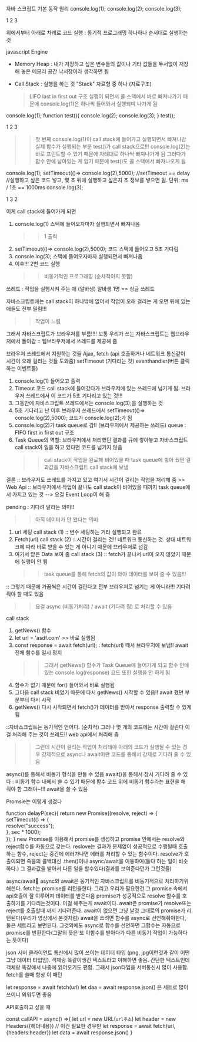 자바 스크립트 기본 동작 원리
console.log(1);
console.log(2);
console.log(3);

1
2
3

위에서부터 아래로 차례로 코드 실행
: 동기적 프로그래밍
하나하나 순서대로 실행하는 것

javascript Engine

- Memory Heap
  : 내가 저장하고 싶은 변수들의 값이나 기타 값들을 두서없이 저장해 놓은 메모리 공간
  낙서장이라 생각하면 됨

- Call Stack
  : 실행을 하는 것
  "Stack" 자료형 중 하나 (자료구조)
  > LIFO last in first out 구조
  > 실행이 되면서 콜 스택에서 바로 빠져나가기 때문에 console.log(1)은 하나씩 들어와서 실행되며 나가게 됨

console.log(1);
function test(){
console.log(2);
console.log(3);
}
test();

1
2
3

> > 첫 번째 console.log(1)이 call stack에 들어가고 실행되면서 빠져나감
> > 실제 함수가 실행되는 부분 test()가 call stack으로!!!
> > console.log(2)는 바로 프린트할 수 있기 때문에 차례대로 하나씩 빠져나가게 됨
> > 그러다가 함수 안에 남아있는 게 없기 때문에 test()도 콜 스택에서 빠져나오게 됨

console.log(1);
setTimeout(()=> console.log(2),5000);
//setTimeout == delay
//실행하고 싶은 코드 넣고, 몇 초 뒤에 실행하고 싶은지 초 정보를 넣으면 됨. 단위: ms / 1초 == 1000ms
console.log(3);

1
3
2

이게 call stack에 들어가게 되면

1. console.log(1) 스택에 들어오자마자 실행되면서 빠져나옴
   > > 1 출력
2. setTimeout(()=> console.log(2),5000); 코드 스택에 들어오고 5초 기다림
3. console.log(3); 스택에 들어오자마자 실행되면서 빠져나옴
4. 이후!!! 2번 코드 실행
   > > 비동기적인 프로그래밍 (순차적이지 못함)

쓰레드 : 작업을 실행시켜 주는 애 (알바생)
알바생 1명 == 싱글 쓰레드

자바스크립트에는 call stack이 하나밖에 없어서 작업이 오래 걸리는 게 오면 뒤에 있는 애들도 전부 밀림!!!

> > 작업이 느림

그래서 자바스크립트가 브라우저를 부름!!!!
보통 우리가 쓰는 자바스크립트는 웹브라우저에서 돌아감
:: 웹브라우저에서 쓰레드를 제공해 줌

브라우저 쓰레드에서 지원하는 것들
Ajax, fetch (api 호출하거나 네트워크 통신같이 시간이 오래 걸리는 것들 도와줌)
setTimeout (기다리는 것)
eventhandler(버튼 클릭하는 이벤트들)

1. console.log(1) 들어오고 출력
2. Timeout 코드 call stack에 들어갔다가 브라우저에 있는 쓰레드에 넘기게 됨. 브라우저 쓰레드에서 이 코드가 5초 기다리고 있는 것!!!
3. 그동안에 자바스크립트 쓰레드에서는 console.log(3);을 실행하는 것
4. 5초 기다리고 난 이후 브라우저 쓰레드에서 setTimeout(()=> console.log(2),5000); 코드가 console.log(2);가 됨
5. console.log(2)가 task queue로 감!! (브라우저에서 제공하는 쓰레드) queue : FIFO first in first out 구조
6. Task Queue의 역할: 브라우저에서 처리했던 결과를 큐에 쌓아놓고 자바스크립트 call stack이 일을 하고 있다면 코드를 넘기지 않음
   > > call stack이 작업을 완료해 비어있을 때 task queue에 쌓아 뒀떤 결과값을 자바스크립트 call stack에 보냄

결론
:: 브라우저도 쓰레드를 가지고 있고 여기서 시간이 걸리는 작업을 처리해 줌 >> Web Api
:: 브라우저에서 작업이 끝나도 call stack이 비어있을 때까지 task queue에서 가지고 있는 것
--> 요걸 Event Loop이 해 줌

pending : 기다려 달라는 의미!!

> > 아직 데이터가 안 왔다는 의미

1. url 세팅 call stack (1) :: 변수 세팅하는 거라 실행되고 완료
2. Fetch(url) call stack (2) :: 시간이 걸리는 것!! 네트워크 통신하는 것. 상대 네트워크에 따라 바로 받을 수 있는 게 아니기 때문에 브라우저로 넘김
3. 여기서 받은 Data 보여 줌 call stack (3) :: fetch가 끝나서 url이 오지 않았기 때문에 실행이 안 됨
   > > task queue를 통해 fetch의 값이 와야 데이터를 보여 줄 수 있음!!!

:: 그렇기 때문에 가끔씩은 시간이 걸린다고 전부 브라우저로 넘기는 게 아니라!!! 기다려 줘야 할 때도 있음

> > 요걸 async (비동기처리) / await (기다려 줭) 로 처리할 수 있음

call stack

1. getNews() 함수
2. let url = 'asdf.com' >> 바로 실행됨
3. const response = await fetch(url);
   : fetch(url) 떼서 브라우저에 보냄!!
   await 전체 함수를 일시 정지
   > > 그래서 getNews() 함수가 Task Queue에 들어가게 되고 함수 안에 있는 console.log(response) 코드 또한 실행을 안 하게 됨
4. 함수가 없기 때문에 for() 들어와서 바로 실행됨
5. 그다음 call stack 비었기 때문에 다시 getNews() 시작할 수 있음!! await 했던 부분부터 다시 시작
6. getNews() 다시 시작되면서 fetch()가 데이터를 받아서 response 출력할 수 있게 됨

::자바스크립트는 동기적인 언어다. (순차적)
그러나 몇 개의 코드에는 시간이 걸린다
이걸 처리해 주는 것이 쓰레드!! web api에서 처리해 줌

> > 그런데 시간이 걸리는 작업이 처리돼야 아래의 코드가 실행될 수 있는 경우 강제적으로 async나 await이란 코드를 통해서 강제로 기다려 줄 수 있음

async()를 통해서 비동기 형식을 만들 수 있음
await()을 통해서 잠시 기다려 줄 수 있다
: 비동기 함수 내에서 쓸 수 있기 때문에 함수 코드 위에 비동기 함수라는 표현을 해 줘야 함
그래야~!!! await을 쓸 수 있음

Promsie는 이렇게 생겼다

function delayP(sec){
return new Promise((resolve, reject) => {  
 setTimeout(() => {  
 resolve("success");  
 }, sec \* 1000);  
 });
}
new Promise를 이용해서 promise를 생성하고
promise 안에서는 resolve와 reject함수를 자동으로 갖는다.
reslove는 결과가 문제없이 성공적으로 수행될때 호출하는 함수, reject는 중간에 에러가나면 에러를 처리할 수 있는 함수이다.
resolve가 호출이되면 죽음의 콜백대신 .then()이나 async/await을 이용하여(둘다 하는 일이 비슷하다.) 그 결과값을 받아서 다른 일을 할수있다(결과를 보여준다던가 그런것들)

async/await🚦
async와 await은 동기적인 자바스크립트를 비동기적으로 처리하기위해쓴다. fetch는 promise를 리턴을한다. 그리고 우리가 필요한건 그 promise 속에서 api호출이 잘 이루어져 데이터를 받은다음 promise가 성공적으로 resolve 함수를 호출하기를 기다리는것이다. 이걸 해주는게 await이다. await은 promise가 resolve또는 reject를 호출할때 까지 기다려준다.
await이 없으면 그냥 날것 그대로의 promise가 리턴된다(우리가 영상에서 본것처럼)
await을 쓰려면 함수를 async로 선언해줘야한다, 둘은 세트라고 보면된다.
그것외에도 async로 함수를 선언하면 그함수는 자동으로 promise를 반환한다(그말의 뜻은 또 이함수를 받아다가 다른 비동기 작업이 가능하다는 뜻이다)

json
서버 클라이언트 통신에서 많이 쓰이는 데이터 타입 (png, jpg이런것과 같이 어떤 그냥 데이터 타입임). 객체랑 똑같이생긴 텍스트라고 이해하면 좋음. 간단한 텍스트인데 객체랑 똑같애서 나중에 읽어오기도 편함. 그래서 json타입을 서버통신시 많이 사용함.
fetch를 쓸때 항상 이 패턴

let response = await fetch(url)
let daa = await response.json()
은 세트로 많이쓰이니 외워두면 좋음

API호출하고 싶을 때

const callAPI = async() =>{
let url = new URL(`url주소`)
let header = new Headers({헤더내용}) // 이건 필요한 경우만
let response = await fetch(url,{headers:header})
let data = await response.json()
}

